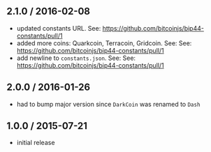 2.1.0 / 2016-02-08
------------------
- updated constants URL. See: https://github.com/bitcoinjs/bip44-constants/pull/1
- added more coins: Quarkcoin, Terracoin, Gridcoin. See: See: https://github.com/bitcoinjs/bip44-constants/pull/1
- add newline to `constants.json`. See: See: https://github.com/bitcoinjs/bip44-constants/pull/1

2.0.0 / 2016-01-26
------------------
- had to bump major version since `DarkCoin` was renamed to `Dash`

1.0.0 / 2015-07-21
------------------
- initial release
